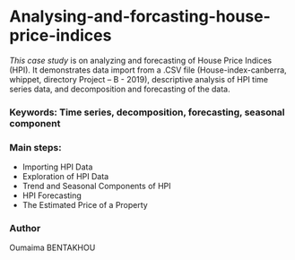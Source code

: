 # Analysing-and-forcasting-house-price-indices

*This case study* is on analyzing and forecasting of House Price Indices (HPI). It demonstrates data import from a .CSV file (House-index-canberra, whippet, directory Project – B - 2019), descriptive analysis of HPI time series data, and decomposition and forecasting of the data.
### Keywords: Time series, decomposition, forecasting, seasonal component
### Main steps:
- Importing HPI Data
- Exploration of HPI Data
- Trend and Seasonal Components of HPI
- HPI Forecasting
- The Estimated Price of a Property

### Author 
Oumaima BENTAKHOU
